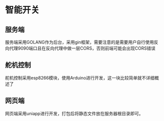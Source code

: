 # 智能开关
## 服务端
服务端采用GOLANG作为后台，采用gin框架，需要注意的是需要用户自行使用反向代理9090端口且在反向代理中做一层CORS，否则前端可能会出现CORS错误

## 舵机控制
舵机控制采用esp8266模块，使用Arduino进行开发，这一块比较简单就不详细概述了

## 网页端
网页端采用uniapp进行开发，打包后将静态文件放在服务器根目录即可。